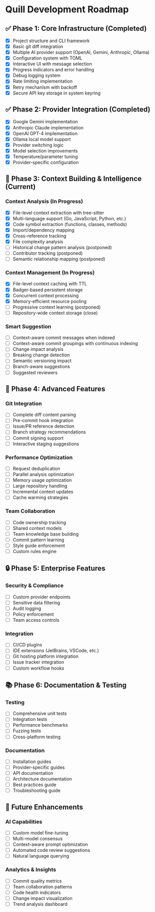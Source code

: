 # Quill Development Roadmap

## ✅ Phase 1: Core Infrastructure (Completed)

- [x] Project structure and CLI framework
- [x] Basic git diff integration
- [x] Multiple AI provider support (OpenAI, Gemini, Anthropic, Ollama)
- [x] Configuration system with TOML
- [x] Interactive UI with message selection
- [x] Progress indicators and error handling
- [x] Debug logging system
- [x] Rate limiting implementation
- [x] Retry mechanism with backoff
- [x] Secure API key storage in system keyring

## ✅ Phase 2: Provider Integration (Completed)

- [x] Google Gemini implementation
- [x] Anthropic Claude implementation
- [x] OpenAI GPT-4 implementation
- [x] Ollama local model support
- [x] Provider switching logic
- [x] Model selection improvements
- [x] Temperature/parameter tuning
- [x] Provider-specific configuration

## 🚧 Phase 3: Context Building & Intelligence (Current)

### Context Analysis (In Progress)
- [x] File-level context extraction with tree-sitter
- [x] Multi-language support (Go, JavaScript, Python, etc.)
- [x] Code symbol extraction (functions, classes, methods)
- [x] Import/dependency mapping
- [x] Cross-reference tracking
- [x] File complexity analysis
- [ ] Historical change pattern analysis (postponed)
- [ ] Contributor tracking (postponed)
- [ ] Semantic relationship mapping (postponed)

### Context Management (In Progress)
- [x] File-level context caching with TTL
- [x] Badger-based persistent storage
- [x] Concurrent context processing
- [x] Memory-efficient resource pooling
- [ ] Progressive context learning (postponed)
- [ ] Repository-wide context storage (close)

### Smart Suggestion
- [ ] Context-aware commit messages when indexed
- [ ] Context-aware commit groupings with continuous indexing
- [ ] Change impact analysis
- [ ] Breaking change detection
- [ ] Semantic versioning impact
- [ ] Branch-aware suggestions
- [ ] Suggested reviewers

## 🔄 Phase 4: Advanced Features

### Git Integration
- [ ] Complete diff content parsing
- [ ] Pre-commit hook integration
- [ ] Issue/PR reference detection
- [ ] Branch strategy recommendations
- [ ] Commit signing support
- [ ] Interactive staging suggestions

### Performance Optimization
- [ ] Request deduplication
- [ ] Parallel analysis optimization
- [ ] Memory usage optimization
- [ ] Large repository handling
- [ ] Incremental context updates
- [ ] Cache warming strategies

### Team Collaboration
- [ ] Code ownership tracking
- [ ] Shared context models
- [ ] Team knowledge base building
- [ ] Commit pattern learning
- [ ] Style guide enforcement
- [ ] Custom rules engine

## 🔒 Phase 5: Enterprise Features

### Security & Compliance
- [ ] Custom provider endpoints
- [ ] Sensitive data filtering
- [ ] Audit logging
- [ ] Policy enforcement
- [ ] Team access controls

### Integration
- [ ] CI/CD plugins
- [ ] IDE extensions (JetBrains, VSCode, etc.)
- [ ] Git hosting platform integration
- [ ] Issue tracker integration
- [ ] Custom workflow hooks

## 📚 Phase 6: Documentation & Testing

### Testing
- [ ] Comprehensive unit tests
- [ ] Integration tests
- [ ] Performance benchmarks
- [ ] Fuzzing tests
- [ ] Cross-platform testing

### Documentation
- [ ] Installation guides
- [ ] Provider-specific guides
- [ ] API documentation
- [ ] Architecture documentation
- [ ] Best practices guide
- [ ] Troubleshooting guide

## 🎯 Future Enhancements

### AI Capabilities
- [ ] Custom model fine-tuning
- [ ] Multi-model consensus
- [ ] Context-aware prompt optimization
- [ ] Automated code review suggestions
- [ ] Natural language querying

### Analytics & Insights
- [ ] Commit quality metrics
- [ ] Team collaboration patterns
- [ ] Code health indicators
- [ ] Change impact visualization
- [ ] Trend analysis dashboard
